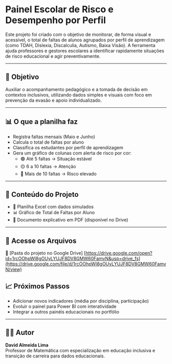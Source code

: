 # Painel Escolar de Risco e Desempenho por Perfil

Este projeto foi criado com o objetivo de monitorar, de forma visual e acessível, o total de faltas de alunos agrupados por perfil de aprendizagem (como TDAH, Dislexia, Discalculia, Autismo, Baixa Visão). A ferramenta ajuda professores e gestores escolares a identificar rapidamente situações de risco educacional e agir preventivamente.

---

## 🎯 Objetivo

Auxiliar o acompanhamento pedagógico e a tomada de decisão em contextos inclusivos, utilizando dados simples e visuais com foco em prevenção da evasão e apoio individualizado.

---

## 📊 O que a planilha faz

- Registra faltas mensais (Maio e Junho)
- Calcula o total de faltas por aluno
- Classifica os estudantes por perfil de aprendizagem
- Gera um gráfico de colunas com alerta de risco por cor:
  - 🟢 Até 5 faltas → Situação estável  
  - 🟡 6 a 10 faltas → Atenção  
  - 🔴 Mais de 10 faltas → Risco elevado

---

## 📂 Conteúdo do Projeto

- 📄 Planilha Excel com dados simulados  
- 📊 Gráfico de Total de Faltas por Aluno  
- 📑 Documento explicativo em PDF (disponível no Drive)

---

## 🔗 Acesse os Arquivos

📁 [Pasta do projeto no Google Drive] [https://drive.google.com/open?id=1rcOOhpWI8gOUyLYUJF8DV8GMW60FamvN&usp=drive_fs](https://drive.google.com/file/d/1rcOOhpWI8gOUyLYUJF8DV8GMW60FamvN/view)

## 📈 Próximos Passos

- Adicionar novos indicadores (média por disciplina, participação)
- Evoluir o painel para Power BI com interatividade
- Integrar a outros painéis educacionais no portfólio

---

## 👨‍🏫 Autor

**David Almeida Lima**  
Professor de Matemática com especialização em educação inclusiva e transição de carreira para dados educacionais.
